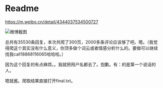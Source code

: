 # Readme

<https://m.weibo.cn/detail/4344037534500727>

![微博截图](/Users/xiaoguogao/Documents/GitHub/weiboscra/这个是爬微博/微博截图.png)

总共有35530条回复，本次共爬了300页，2000多条评论应该够了吧。嗯。（我觉得爬这个其实没有什么意义，你顶多做个词云或者情感分析什么的。要做可以继续找我call18868116065哈哈哈。）

因为这个回复的有点麻烦。。我就把用户名都去了。抱歉。有：的是第一个说话的人。

嗯就酱。爬取结果直接打开final.txt。

